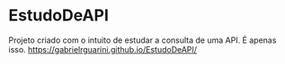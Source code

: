 # EstudoDeAPI
Projeto criado com o intuito de estudar a consulta de uma API. É apenas isso.
https://gabrielrguarini.github.io/EstudoDeAPI/
